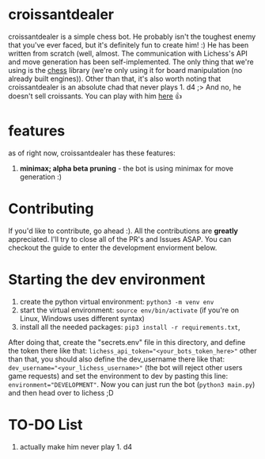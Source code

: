 # croissantdealer
croissantdealer is a simple chess bot. He probably isn't the toughest enemy that you've ever faced, but it's definitely fun to create him! :) He has been written from scratch (well, almost. The communication with Lichess's API and move generation has been self-implemented. The only thing that we're using is the <a href="https://pypi.org/project/chess/">chess</a> library (we're only using it for board manipulation (no already built engines)). Other than that, it's also worth noting that croissantdealer is an absolute chad that never plays 1. d4 ;> And no, he doesn't sell croissants. You can play with him <a href="https://lichess.org/?user=croissantdealer#friend">here</a> 👍

# features
as of right now, croissantdealer has these features:
1. **minimax; alpha beta pruning** - the bot is using minimax for move generation :)

# Contributing
If you'd like to contribute, go ahead  :). All the contributions are **greatly** appreciated. I'll try to close all of the PR's and Issues ASAP. You can checkout the guide to enter the development enviorment below.

# Starting the dev environment
1. create the python virtual environment: `python3 -m venv env`
2. start the virtual environment: `source env/bin/activate` (if you're on Linux, Windows uses different syntax)
3. install all the needed packages: `pip3 install -r requirements.txt`,

After doing that, create the "secrets.env" file in this directory, and define the token there like that: `lichess_api_token="<your_bots_token_here>"` other than that, you should also define the dev_username there like that: `dev_username="<your_lichess_username>"` (the bot will reject other users game requests) and set the environment to dev by pasting this line: `environment="DEVELOPMENT"`. Now you can just run the bot (`python3 main.py`) and then head over to lichess ;D

# TO-DO List
1. actually make him never play 1. d4